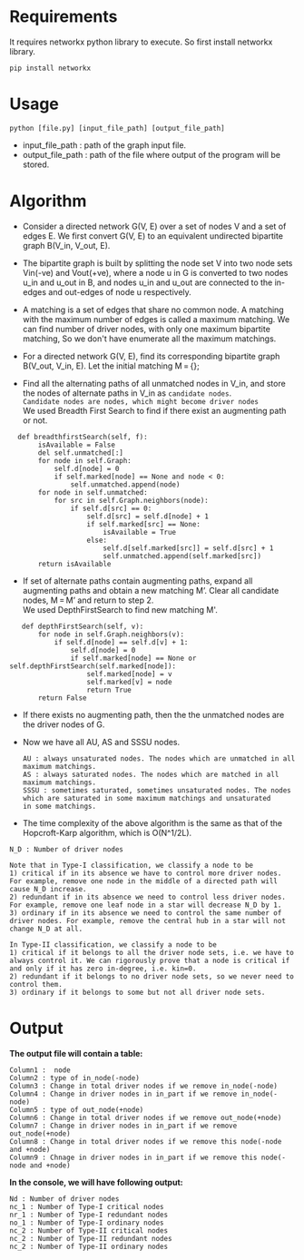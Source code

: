 # Requirements
It requires networkx python library to execute.
So first install networkx library.

`pip install networkx`

# Usage

`python [file.py] [input_file_path] [output_file_path]`
- input_file_path : path of the graph input file.
- output_file_path : path of the file where output of the program will be stored.

# Algorithm
- Consider a directed network G(V, E) over a set of nodes V and a set of edges E. We first convert G(V, E) to an equivalent undirected bipartite graph B(V_in, V_out, E).
- The bipartite graph is built by splitting the node set V into two node sets Vin(-ve) and Vout(+ve), where a node u in G is converted to two nodes u_in and u_out in B, and nodes u_in and u_out are connected to the in-edges and out-edges of node u respectively.
- A matching is a set of edges that share no common node. A matching with the maximum number of edges is called a maximum matching.
  We can find number of driver nodes, with only one maximum bipartite matching, So we don't have enumerate all the maximum matchings.
  
- For a directed network G(V, E), find its corresponding bipartite graph B(V_out, V_in, E). Let the initial matching M = {};
- Find all the alternating paths of all unmatched nodes in V_in, and store the nodes of alternate paths in V_in as `candidate nodes`.                  
`Candidate nodes are nodes, which might become driver nodes`                       
 We used Breadth First Search to find if there exist an augmenting path or not.                                      
  
 ``` 
   def breadthfirstSearch(self, f):
        isAvailable = False
        del self.unmatched[:]
        for node in self.Graph:
            self.d[node] = 0
            if self.marked[node] == None and node < 0:
                self.unmatched.append(node)
        for node in self.unmatched:
            for src in self.Graph.neighbors(node):
                if self.d[src] == 0:
                    self.d[src] = self.d[node] + 1
                    if self.marked[src] == None:
                        isAvailable = True
                    else:
                        self.d[self.marked[src]] = self.d[src] + 1
                        self.unmatched.append(self.marked[src])
        return isAvailable       
 ```
    

- If set of alternate paths contain augmenting paths, expand all augmenting paths and obtain a new matching M’. Clear all candidate nodes, M = M’ and return to step 2.                               
  We used DepthFirstSearch to find new matching M'.                              
  
  
 ``` 
    def depthFirstSearch(self, v):
        for node in self.Graph.neighbors(v):
            if self.d[node] == self.d[v] + 1:
                self.d[node] = 0
                if self.marked[node] == None or self.depthFirstSearch(self.marked[node]):
                    self.marked[node] = v
                    self.marked[v] = node
                    return True
        return False                      
 ```  
        
- If there exists no augmenting path, then the the unmatched nodes are the driver nodes of G.                   
- Now we have all AU, AS and SSSU nodes.                      


  `AU : always unsaturated nodes. The nodes which are unmatched in all maximum matchings.`                                                        
  `AS : always saturated nodes. The nodes which are matched in all maximum matchings.`                                                                             
  `SSSU : sometimes saturated, sometimes unsaturated nodes. The nodes which are saturated in some maximum matchings and unsaturated     in some matchings.` 

- The time complexity of the above algorithm is the same as that of the Hopcroft-Karp algorithm, which is O(N^1/2L).             
```
N_D : Number of driver nodes

Note that in Type-I classification, we classify a node to be
1) critical if in its absence we have to control more driver nodes. For example, remove one node in the middle of a directed path will cause N_D increase. 
2) redundant if in its absence we need to control less driver nodes. For example, remove one leaf node in a star will decrease N_D by 1. 
3) ordinary if in its absence we need to control the same number of driver nodes. For example, remove the central hub in a star will not change N_D at all.

In Type-II classification, we classify a node to be 
1) critical if it belongs to all the driver node sets, i.e. we have to always control it. We can rigorously prove that a node is critical if and only if it has zero in-degree, i.e. kin=0. 
2) redundant if it belongs to no driver node sets, so we never need to control them. 
3) ordinary if it belongs to some but not all driver node sets.
```


# Output 
**The output file will contain a table:**                           
```
Column1 :  node                                  
Column2 : type of in_node(-node)                                  
Column3 : Change in total driver nodes if we remove in_node(-node)                                   
Column4 : Change in driver nodes in in_part if we remove in_node(-node)                            
Column5 : type of out_node(+node)                                
Column6 : Change in total driver nodes if we remove out_node(+node)                              
Column7 : Change in driver nodes in in_part if we remove out_node(+node)                              
Column8 : Change in total driver nodes if we remove this node(-node and +node)                            
Column9 : Chnage in driver nodes in in_part if we remove this node(-node and +node) 
```

**In the console, we will have following output:**
```
Nd : Number of driver nodes
nc_1 : Number of Type-I critical nodes
nr_1 : Number of Type-I redundant nodes
no_1 : Number of Type-I ordinary nodes
nc_2 : Number of Type-II critical nodes
nc_2 : Number of Type-II redundant nodes
nc_2 : Number of Type-II ordinary nodes
```

